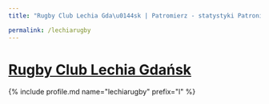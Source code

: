 ```yaml
---
title: "Rugby Club Lechia Gda\u0144sk | Patromierz - statystyki Patronite.pl"

permalink: /lechiarugby
---
```


# [Rugby Club Lechia Gdańsk](https://patronite.pl/lechiarugby)

{% include profile.md name="lechiarugby" prefix="l" %}
